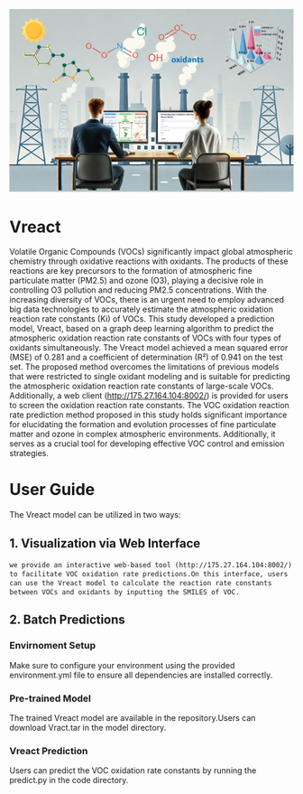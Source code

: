 ![Vreact Model](./abstract.jpg)
# Vreact
Volatile Organic Compounds (VOCs) significantly impact global atmospheric chemistry through oxidative reactions with oxidants. The products of these reactions are key precursors to the formation of atmospheric fine particulate matter (PM2.5) and ozone (O3), playing a decisive role in controlling O3 pollution and reducing PM2.5 concentrations. With the increasing diversity of VOCs, there is an urgent need to employ advanced big data technologies to accurately estimate the atmospheric oxidation reaction rate constants (Ki) of VOCs. This study developed a prediction model, Vreact, based on a graph deep learning algorithm to predict the atmospheric oxidation reaction rate constants of VOCs with four types of oxidants simultaneously. The Vreact model achieved a mean squared error (MSE) of 0.281 and a coefficient of determination (R²) of 0.941 on the test set. The proposed method overcomes the limitations of previous models that were restricted to single oxidant modeling and is suitable for predicting the atmospheric oxidation reaction rate constants of large-scale VOCs. Additionally, a web client (http://175.27.164.104:8002/) is provided for users to screen the oxidation reaction rate constants. The VOC oxidation reaction rate prediction method proposed in this study holds significant importance for elucidating the formation and evolution processes of fine particulate matter and ozone in complex atmospheric environments. Additionally, it serves as a crucial tool for developing effective VOC control and emission strategies.

# User Guide
The Vreact model can be utilized in two ways:

## 1. Visualization via Web Interface
    we provide an interactive web-based tool (http://175.27.164.104:8002/) to facilitate VOC oxidation rate predictions.On this interface, users can use the Vreact model to calculate the reaction rate constants between VOCs and oxidants by inputting the SMILES of VOC.

## 2. Batch Predictions
### Envirnoment Setup
Make sure to configure your environment using the provided environment.yml file to ensure all dependencies are installed correctly. 
### Pre-trained Model
The trained Vreact model are available in the repository.Users can download Vract.tar in the model directory.
### Vreact Prediction
Users can predict the VOC oxidation rate constants by running the predict.py in the code directory.
   




